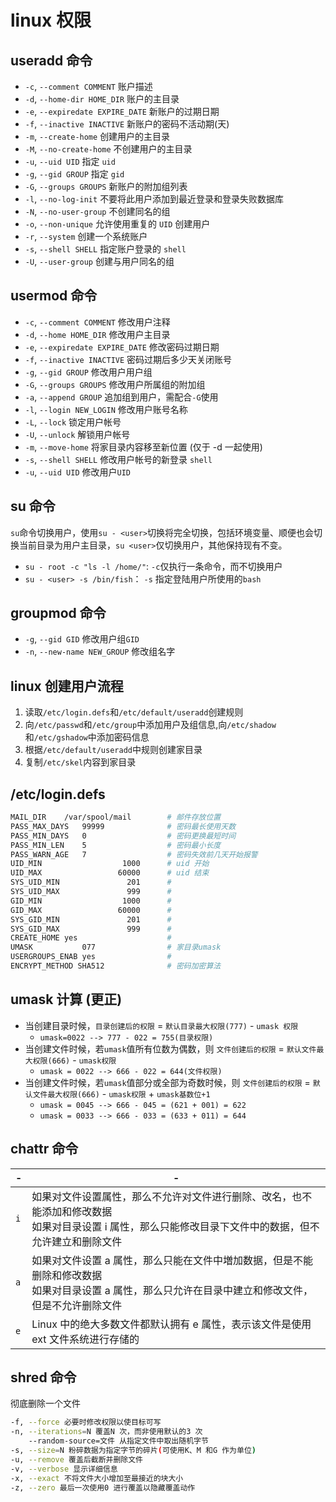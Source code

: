 # linux 权限 
## useradd 命令
 - `-c`, `--comment COMMENT`         账户描述
 - `-d`, `--home-dir HOME_DIR`       账户的主目录
 - `-e`, `--expiredate EXPIRE_DATE`  新账户的过期日期
 - `-f`, `--inactive INACTIVE`       新账户的密码不活动期(天)
 - `-m`, `--create-home`             创建用户的主目录
 - `-M`, `--no-create-home`          不创建用户的主目录
 - `-u`, `--uid UID`                 指定 `uid`
 - `-g`, `--gid GROUP`               指定 `gid` 
 - `-G`, `--groups GROUPS`           新账户的附加组列表
 - `-l`, `--no-log-init`             不要将此用户添加到最近登录和登录失败数据库
 - `-N`, `--no-user-group`           不创建同名的组
 - `-o`, `--non-unique`              允许使用重复的 `UID` 创建用户
 - `-r`, `--system`                  创建一个系统账户
 - `-s`, `--shell SHELL`             指定账户登录的 `shell`
 - `-U`, `--user-group`              创建与用户同名的组  


## usermod 命令
 - `-c`, `--comment COMMENT`         修改用户注释
 - `-d`, `--home HOME_DIR`           修改用户主目录 
 - `-e`, `--expiredate EXPIRE_DATE`  修改密码过期日期
 - `-f`, `--inactive INACTIVE`       密码过期后多少天关闭账号
 - `-g`, `--gid GROUP`               修改用户用户组
 - `-G`, `--groups GROUPS`           修改用户所属组的附加组
 - `-a`, `--append GROUP`            追加组到用户，需配合`-G`使用 
 - `-l`, `--login NEW_LOGIN`         修改用户账号名称
 - `-L`, `--lock`                    锁定用户帐号
 - `-U`, `--unlock`                  解锁用户帐号
 - `-m`, `--move-home`               将家目录内容移至新位置 (仅于 -d 一起使用)
 - `-s`, `--shell SHELL`             修改用户帐号的新登录 `shell`
 - `-u`, `--uid UID`                 修改用户`UID`
 
## su 命令 
`su`命令切换用户，使用`su - <user>`切换将完全切换，包括环境变量、顺便也会切换当前目录为用户主目录，`su <user>`仅切换用户，其他保持现有不变。 
- `su - root -c "ls -l /home/"`: `-c`仅执行一条命令，而不切换用户  
- `su - <user> -s /bin/fish`： `-s` 指定登陆用户所使用的`bash`  

## groupmod 命令
 - `-g`, `--gid GID`                 修改用户组`GID`
 - `-n`, `--new-name NEW_GROUP`      修改组名字


## linux 创建用户流程 
 1. 读取`/etc/login.defs`和`/etc/default/useradd`创建规则  
 2. 向`/etc/passwd`和`/etc/group`中添加用户及组信息,向`/etc/shadow`和`/etc/gshadow`中添加密码信息  
 3. 根据`/etc/default/useradd`中规则创建家目录  
 4. 复制`/etc/skel`内容到家目录  

## /etc/login.defs 
```bash
MAIL_DIR	/var/spool/mail        # 邮件存放位置 
PASS_MAX_DAYS	99999              # 密码最长使用天数 
PASS_MIN_DAYS	0                  # 密码更换最短时间 
PASS_MIN_LEN	5                  # 密码最小长度 
PASS_WARN_AGE	7                  # 密码失效前几天开始报警 
UID_MIN                  1000      # uid 开始 
UID_MAX                 60000      # uid 结束
SYS_UID_MIN               201      # 
SYS_UID_MAX               999      # 
GID_MIN                  1000      # 
GID_MAX                 60000      # 
SYS_GID_MIN               201      #
SYS_GID_MAX               999      # 
CREATE_HOME	yes                    # 
UMASK           077                # 家目录umask
USERGROUPS_ENAB yes                # 
ENCRYPT_METHOD SHA512              # 密码加密算法 
```



## umask 计算 (更正)  

- 当创建目录时候，`目录创建后的权限` =  `默认目录最大权限(777)` - `umask 权限`  
    - `umask=0022 --> 777 - 022 = 755(目录权限)`  
- 当创建文件时候，若`umask`值所有位数为偶数，则 `文件创建后的权限` = `默认文件最大权限(666)` - `umask权限`  
    - `umask = 0022 --> 666 - 022 = 644(文件权限)`  
- 当创建文件时候，若`umask`值部分或全部为奇数时候，则 `文件创建后的权限` = `默认文件最大权限(666)` - `umask权限` + `umask基数位+1`  
    - `umask = 0045 --> 666 - 045 = (621 + 001) = 622`  
    - `umask = 0033 --> 666 - 033 = (633 + 011) = 644`  

## chattr 命令 
|-|-|
|-|-|
|`i`|如果对文件设置属性，那么不允许对文件进行删除、改名，也不能添加和修改数据<br/>如果对目录设置 i 属性，那么只能修改目录下文件中的数据，但不允许建立和删除文件|
|`a`|如果对文件设置 a 属性，那么只能在文件中増加数据，但是不能删除和修改数据<br/>如果对目录设置 a 属性，那么只允许在目录中建立和修改文件，但是不允许删除文件|
|`e`|Linux 中的绝大多数文件都默认拥有 e 属性，表示该文件是使用 ext 文件系统进行存储的|

## shred 命令 
彻底删除一个文件  
```bash
-f, --force 必要时修改权限以使目标可写
-n, --iterations=N 覆盖N 次，而非使用默认的3 次
    --random-source=文件 从指定文件中取出随机字节
-s, --size=N 粉碎数据为指定字节的碎片(可使用K、M 和G 作为单位)
-u, --remove 覆盖后截断并删除文件
-v, --verbose 显示详细信息
-x, --exact 不将文件大小增加至最接近的块大小
-z, --zero 最后一次使用0 进行覆盖以隐藏覆盖动作
```